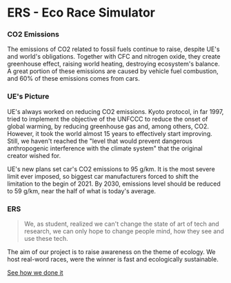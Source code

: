# ERS - Eco Race Simulator

### CO2 Emissions

The emissions of CO2 related to fossil fuels continue to raise, despite UE's and world's obligations. Together with CFC and nitrogen oxide, they create greenhouse effect, raising world heating, destroying ecosystem's balance. A great portion of these emissions are caused by vehicle fuel combustion, and 60% of these emissions comes from cars.



### UE's Picture

UE's always worked on reducing CO2 emissions. Kyoto protocol, in far 1997, tried to implement the objective of the UNFCCC to reduce the onset of global warming, by reducing greenhouse gas and, among others,  CO2. However,  it took the world almost 15 years to effectively start improving. Still, we haven't reached the "level that would prevent dangerous anthropogenic interference with the climate system" that the original creator wished for.

UE's new plans set car's CO2 emissions to  95 g/km. It is the most severe limit ever imposed, so biggest car manufacturers forced to shift the limitation to the begin of 2021. By 2030, emissions level should be reduced to 59 g/km, near the half of what is today's average.



### ERS 

> We, as student, realized we can't change the state of art of tech and research, we can only hope to change people mind, how they see and use these tech.

The aim of our project is to raise awareness on the theme of ecology. We host real-word races, were the winner is fast and ecologically sustainable.

[See how we done it](/ers/history.md)